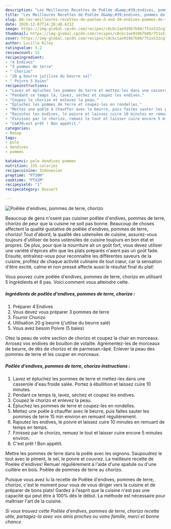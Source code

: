 ```yaml
---
description: "Les Meilleures Recettes de Poêlée d&amp;#39;endives, pommes de terre, chorizo"
title: "Les Meilleures Recettes de Poêlée d&amp;#39;endives, pommes de terre, chorizo"
slug: 88-les-meilleures-recettes-de-poelee-d-and-39-endives-pommes-de-terre-chorizo
date: 2020-12-07T14:28:48.621Z
image: https://img-global.cpcdn.com/recipes/c8cbc1ae919b7b80/751x532cq70/poelee-dendives-pommes-de-terre-chorizo-photo-principale-de-la-recette.jpg
thumbnail: https://img-global.cpcdn.com/recipes/c8cbc1ae919b7b80/751x532cq70/poelee-dendives-pommes-de-terre-chorizo-photo-principale-de-la-recette.jpg
cover: https://img-global.cpcdn.com/recipes/c8cbc1ae919b7b80/751x532cq70/poelee-dendives-pommes-de-terre-chorizo-photo-principale-de-la-recette.jpg
author: Lucille Riley
ratingvalue: 3.2
reviewcount: 15
recipeingredient:
- "4 Endives"
- "3 pommes de terre"
- " Chorizo"
- "20 g beurre jutilise du beurre sal"
- " Poivre 5 baies"
recipeinstructions:
- "Lavez et épluchez les pommes de terre et mettez-les dans une casserole d&#39;eau froide salée. Portez à ébullition et laissez cuire 10 minutes."
- "Pendant ce temps là, lavez, séchez et coupez les endives."
- "Coupez le chorizo et enlevez la peau."
- "Épluchez les pommes de terre et coupez-les en rondelles."
- "Mettez une poêle à chauffer avec le beurre, puis faites sauter les pommes de terre 15 min environ en remuant régulièrement."
- "Rajoutez les endives, le poivre et laissez cuire 10 minutes en remuant de temps en temps."
- "Finissez par le chorizo, remuez le tout et laisser cuire encore 5 minutes environ."
- "C&#39;est prêt ! Bon appétit."
categories:
- Resep
tags:
- pole
- dendives
- pommes

katakunci: pole dendives pommes 
nutrition: 155 calories
recipecuisine: Indonesian
preptime: "PT30M"
cooktime: "PT42M"
recipeyield: "1"
recipecategory: Dessert

---
```



![Poêlée d&#39;endives, pommes de terre, chorizo](https://img-global.cpcdn.com/recipes/c8cbc1ae919b7b80/751x532cq70/poelee-dendives-pommes-de-terre-chorizo-photo-principale-de-la-recette.jpg)

Beaucoup de gens n'osent pas cuisiner poêlée d&#39;endives, pommes de terre, chorizo de peur que la cuisine ne soit pas bonne. Beaucoup de choses affectent la qualité gustative de poêlée d&#39;endives, pommes de terre, chorizo! Tout d'abord, la qualité des ustensiles de cuisine, assurez-vous toujours d'utiliser de bons ustensiles de cuisine toujours en bon état et propres. De plus, pour que la nourriture ait un goût fort, vous devez utiliser une variété d'épices afin que les plats préparés n'aient pas un goût fade. Ensuite, entraînez-vous pour reconnaître les différentes saveurs de la cuisine, profitez de chaque activité culinaire de tout cœur, car la sensation d'être excité, calme et non pressé affecte aussi le résultat final du plat!

<!--inarticleads1-->

Vous pouvez cuire poêlée d&#39;endives, pommes de terre, chorizo en utilisant 5 Ingrédients et 8 pas. Voici comment vous atteindre cette.

##### Ingrédients de poêlée d&#39;endives, pommes de terre, chorizo :

1. Préparer 4 Endives
1. Vous devez vous préparer 3 pommes de terre
1. Fournir  Chorizo
1. Utilisation 20 g beurre (j&#39;utilise du beurre salé)
1. Vous avez besoin  Poivre (5 baies)


Otez la peau de votre section de chorizo et coupez la chair en morceaux. Arrosez vos endives de bouillon de volaille. Agrémentez-les de morceaux de beurre, de dès de chorizo et de parmesan râpé. Enlever la peau des pommes de terre et les couper en morceaux. 

<!--inarticleads2-->

##### Poêlée d&#39;endives, pommes de terre, chorizo instructions :

1. Lavez et épluchez les pommes de terre et mettez-les dans une casserole d&#39;eau froide salée. Portez à ébullition et laissez cuire 10 minutes.
1. Pendant ce temps là, lavez, séchez et coupez les endives.
1. Coupez le chorizo et enlevez la peau.
1. Épluchez les pommes de terre et coupez-les en rondelles.
1. Mettez une poêle à chauffer avec le beurre, puis faites sauter les pommes de terre 15 min environ en remuant régulièrement.
1. Rajoutez les endives, le poivre et laissez cuire 10 minutes en remuant de temps en temps.
1. Finissez par le chorizo, remuez le tout et laisser cuire encore 5 minutes environ.
1. C&#39;est prêt ! Bon appétit.


Mettre les pommes de terre dans la poêle avec les oignons. Saupoudrez le tout avec le piment, le sel, le poivre et couvrez. La meilleure recette de Poelée d&#39;endives! Remuer régulièrement à l&#39;aide d&#39;une spatule ou d&#39;une cuillère en bois. Poêlée de pommes de terre au chorizo. 

<!--inarticleads1-->

<p>
Puisque vous avez lu la recette de Poêlée d&#39;endives, pommes de terre, chorizo, c'est le moment pour vous de vous diriger vers la cuisine et de préparer de bons plats! Gardez à l'esprit que la cuisine n'est pas une capacité qui peut être à 100% dès le début. La méthode est nécessaire pour maîtriser l'art de la cuisine.
</p>

<p>
<i>Si vous trouvez cette Poêlée d&#39;endives, pommes de terre, chorizo recette utile, partagez-la avec vos amis proches ou votre famille, merci et bonne chance.</i>
</p>
